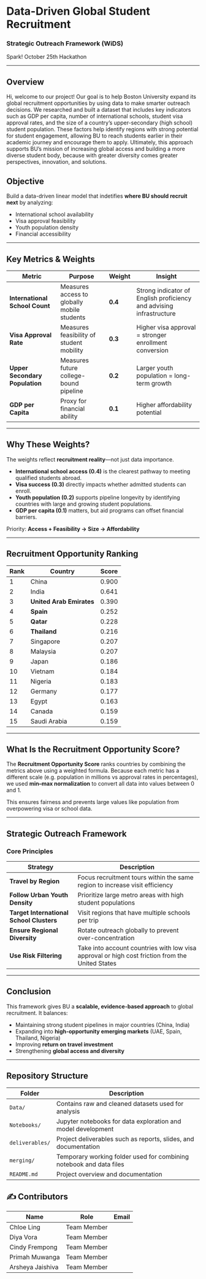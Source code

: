 # Data-Driven Global Student Recruitment
### Strategic Outreach Framework (WiDS)
Spark! October 25th Hackathon

---
## Overview 
Hi, welcome to our project! Our goal is to help Boston University expand its global recruitment opportunities by using data to make smarter outreach decisions. We researched and built a dataset that includes key indicators such as GDP per capita, number of international schools, student visa approval rates, and the size of a country’s upper-secondary (high school) student population. These factors help identify regions with strong potential for student engagement, allowing BU to reach students earlier in their academic journey and encourage them to apply. Ultimately, this approach supports BU’s mission of increasing global access and building a more diverse student body, because with greater diversity comes greater perspectives, innovation, and solutions.

## Objective 
Build a data-driven linear model that indetifies **where BU should recruit next** by analyzing: 
- International school availability  
- Visa approval feasibility  
- Youth population density  
- Financial accessibility
---

## Key Metrics & Weights

| Metric | Purpose | Weight | Insight |
|--------|---------|--------|---------|
| **International School Count** | Measures access to globally mobile students | **0.4** | Strong indicator of English proficiency and advising infrastructure |
| **Visa Approval Rate** | Measures feasibility of student mobility | **0.3** | Higher visa approval = stronger enrollment conversion |
| **Upper Secondary Population** | Measures future college-bound pipeline | **0.2** | Larger youth population = long-term growth |
| **GDP per Capita** | Proxy for financial ability | **0.1** | Higher affordability potential |

--- 

## Why These Weights?
The weights reflect **recruitment reality**—not just data importance.

- **International school access (0.4)** is the clearest pathway to meeting qualified students abroad.
- **Visa success (0.3)** directly impacts whether admitted students can enroll.
- **Youth population (0.2)** supports pipeline longevity by identifying countries with large and growing student populations.
- **GDP per capita (0.1)** matters, but aid programs can offset financial barriers.

Priority: **Access + Feasibility → Size → Affordability**

---
## Recruitment Opportunity Ranking
| Rank | Country | Score |
|------|---------|--------|
| 1 | China | 0.900 |
| 2 | India | 0.641 |
| 3 | **United Arab Emirates** | 0.390 |
| 4 | **Spain** | 0.252 |
| 5 | **Qatar** | 0.228 |
| 6 | **Thailand** | 0.216 |
| 7 | Singapore | 0.207 |
| 8 | Malaysia | 0.207 |
| 9 | Japan | 0.186 |
| 10 | Vietnam | 0.184 |
| 11 | Nigeria | 0.183 |
| 12 | Germany | 0.177 |
| 13 | Egypt | 0.163 |
| 14 | Canada | 0.159 |
| 15 | Saudi Arabia | 0.159 |

---
## What Is the Recruitment Opportunity Score?
The **Recruitment Opportunity Score** ranks countries by combining the metrics above using a weighted formula. Because each metric has a different scale (e.g. population in millions vs approval rates in percentages), we used **min–max normalization** to convert all data into values between 0 and 1.

This ensures fairness and prevents large values like population from overpowering visa or school data.

---

## Strategic Outreach Framework

### Core Principles
| Strategy | Description |
|----------|-------------|
| **Travel by Region** | Focus recruitment tours within the same region to increase visit efficiency |
| **Follow Urban Youth Density** | Prioritize large metro areas with high student populations |
| **Target International School Clusters** | Visit regions that have multiple schools per trip |
| **Ensure Regional Diversity** | Rotate outreach globally to prevent over-concentration |
| **Use Risk Filtering** | Take into account countries with low visa approval or high cost friction from the United States|

--- 
## Conclusion
This framework gives BU a **scalable, evidence-based approach** to global recruitment. It balances:

- Maintaining strong student pipelines in major countries (China, India)  
- Expanding into **high-opportunity emerging markets** (UAE, Spain, Thailand, Nigeria)  
- Improving **return on travel investment**  
- Strengthening **global access and diversity**  

---
## Repository Structure

| Folder | Description |
|--------|-------------|
| `Data/` | Contains raw and cleaned datasets used for analysis |
| `Notebooks/` | Jupyter notebooks for data exploration and model development |
| `deliverables/` | Project deliverables such as reports, slides, and documentation |
| `merging/` | Temporary working folder used for combining notebook and data files |
| `README.md` | Project overview and documentation |

## ✍️ Contributors

| Name | Role | Email |
|------|------|--------|
| Chloe Ling | Team Member |  |
| Diya Vora | Team Member |  |
| Cindy Frempong | Team Member |  |
| Primah Muwanga | Team Member |  |
| Arsheya Jaishiva | Team Member |  |


